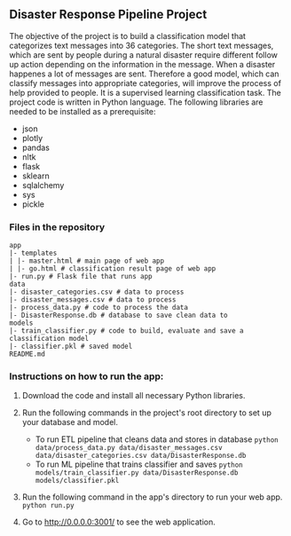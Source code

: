 ## Disaster Response Pipeline Project
The objective of the project is to build a classification model that categorizes text messages into 36 categories. The short text messages, which are sent by people during a natural disaster require different follow up action depending on the information in the message. When a disaster happenes a lot of messages are sent. Therefore a good model, which can classify messages into appropriate categories, will improve the process of help provided to people.
It is a supervised learning classification task. The project code is written in Python language. 
The following libraries are needed to be installed as a prerequisite:
* json
* plotly
* pandas
* nltk
* flask
* sklearn
* sqlalchemy
* sys
* pickle

### Files in the repository
```
app
|- templates
| |- master.html # main page of web app
| |- go.html # classification result page of web app
|- run.py # Flask file that runs app
data
|- disaster_categories.csv # data to process
|- disaster_messages.csv # data to process
|- process_data.py # code to process the data
|- DisasterResponse.db # database to save clean data to
models
|- train_classifier.py # code to build, evaluate and save a classification model
|- classifier.pkl # saved model
README.md
```

### Instructions on how to run the app:
1. Download the code and install all necessary Python libraries.
2. Run the following commands in the project's root directory to set up your database and model.

    - To run ETL pipeline that cleans data and stores in database
        `python data/process_data.py data/disaster_messages.csv data/disaster_categories.csv data/DisasterResponse.db`
    - To run ML pipeline that trains classifier and saves
        `python models/train_classifier.py data/DisasterResponse.db models/classifier.pkl`

3. Run the following command in the app's directory to run your web app.
    `python run.py`

3. Go to http://0.0.0.0:3001/ to see the web application.
